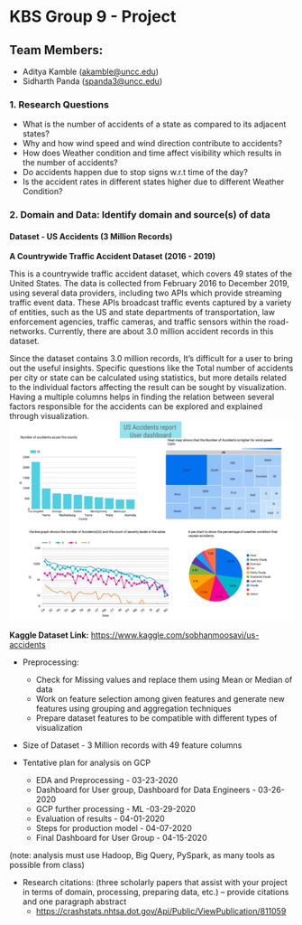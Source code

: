 # KBS Group 9 - Project

## Team Members:
- Aditya Kamble (akamble@uncc.edu)
- Sidharth Panda (spanda3@uncc.edu)


### 1. Research Questions
  - What is the number of accidents of a state as compared to its adjacent states?
  - Why and how wind speed and wind direction contribute to accidents?
  - How does Weather condition and time affect visibility which results in the number of accidents?
  - Do accidents happen due to stop signs w.r.t time of the day?
  - Is the accident rates in different states higher due to different Weather Condition?
  

### 2. Domain and Data: Identify domain and source(s) of data
#### Dataset - US Accidents (3 Million Records)

**A Countrywide Traffic Accident Dataset (2016 - 2019)**

This is a countrywide traffic accident dataset, which covers 49 states of the United States. The data is collected from February 2016 to December 2019, using several data providers, including two APIs which provide streaming traffic event data. These APIs broadcast traffic events captured by a variety of entities, such as the US and state departments of transportation, law enforcement agencies, traffic cameras, and traffic sensors within the road-networks. Currently, there are about 3.0 million accident records in this dataset.

Since the dataset contains 3.0 million records, It’s difficult for a user to bring out the useful insights.
Specific questions like the Total number of accidents per city or state can be calculated using statistics, but more details related to the individual factors affecting the result can be sought by visualization.  Having a multiple columns helps in finding the relation between several factors responsible for the accidents can be explored and explained through visualization.
![image](US_Accidents_Report-UserDashboard.JPG)

**Kaggle Dataset Link:** https://www.kaggle.com/sobhanmoosavi/us-accidents

- Preprocessing:
  - Check for Missing values and replace them using Mean or Median of data
  - Work on feature selection among given features and generate new features using grouping and aggregation techniques
  - Prepare dataset features to be compatible with different types of visualization
  
- Size of Dataset - 3 Million records with 49 feature columns

- Tentative plan for analysis on GCP
  - EDA and Preprocessing - 03-23-2020
  - Dashboard for User group, Dashboard for Data Engineers - 03-26-2020
  - GCP further processing - ML -03-29-2020
  - Evaluation of results - 04-01-2020
  - Steps for production model - 04-07-2020
  - Final Dashboard for User Group - 04-15-2020

(note:  analysis must use Hadoop, Big Query, PySpark, as many tools as possible from class)

- Research citations:  (three scholarly papers that assist with your project in terms of domain, processing, preparing data, etc.) – provide citations and one paragraph abstract
  - https://crashstats.nhtsa.dot.gov/Api/Public/ViewPublication/811059
